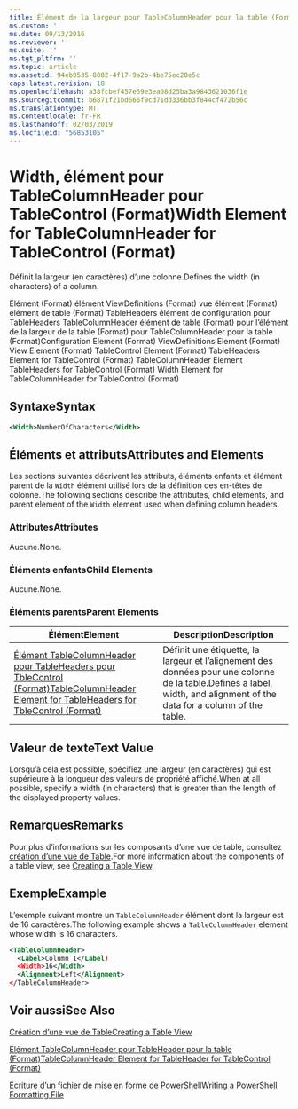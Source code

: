 ```yaml
---
title: Élément de la largeur pour TableColumnHeader pour la table (Format) | Microsoft Docs
ms.custom: ''
ms.date: 09/13/2016
ms.reviewer: ''
ms.suite: ''
ms.tgt_pltfrm: ''
ms.topic: article
ms.assetid: 94eb0535-8002-4f17-9a2b-4be75ec20e5c
caps.latest.revision: 18
ms.openlocfilehash: a38fcbef457e69e3ea08d25ba3a9843621036f1e
ms.sourcegitcommit: b6871f21bd666f9cd71dd336bb3f844cf472b56c
ms.translationtype: MT
ms.contentlocale: fr-FR
ms.lasthandoff: 02/03/2019
ms.locfileid: "56853105"
---
```

# <a name="width-element-for-tablecolumnheader-for-tablecontrol-format"></a><span data-ttu-id="c6e30-102">Width, élément pour TableColumnHeader pour TableControl (Format)</span><span class="sxs-lookup"><span data-stu-id="c6e30-102">Width Element for TableColumnHeader for TableControl (Format)</span></span>

<span data-ttu-id="c6e30-103">Définit la largeur (en caractères) d’une colonne.</span><span class="sxs-lookup"><span data-stu-id="c6e30-103">Defines the width (in characters) of a column.</span></span>

<span data-ttu-id="c6e30-104">Élément (Format) élément ViewDefinitions (Format) vue élément (Format) élément de table (Format) TableHeaders élément de configuration pour TableHeaders TableColumnHeader élément de table (Format) pour l’élément de la largeur de la table (Format) pour TableColumnHeader pour la table (Format)</span><span class="sxs-lookup"><span data-stu-id="c6e30-104">Configuration Element (Format) ViewDefinitions Element (Format) View Element (Format) TableControl Element (Format) TableHeaders Element for TableControl (Format) TableColumnHeader Element TableHeaders for TableControl (Format) Width Element for TableColumnHeader for TableControl (Format)</span></span>

## <a name="syntax"></a><span data-ttu-id="c6e30-105">Syntaxe</span><span class="sxs-lookup"><span data-stu-id="c6e30-105">Syntax</span></span>

```xml
<Width>NumberOfCharacters</Width>
```

## <a name="attributes-and-elements"></a><span data-ttu-id="c6e30-106">Éléments et attributs</span><span class="sxs-lookup"><span data-stu-id="c6e30-106">Attributes and Elements</span></span>

<span data-ttu-id="c6e30-107">Les sections suivantes décrivent les attributs, éléments enfants et élément parent de la `Width` élément utilisé lors de la définition des en-têtes de colonne.</span><span class="sxs-lookup"><span data-stu-id="c6e30-107">The following sections describe the attributes, child elements, and parent element of the `Width` element used when defining column headers.</span></span>

### <a name="attributes"></a><span data-ttu-id="c6e30-108">Attributes</span><span class="sxs-lookup"><span data-stu-id="c6e30-108">Attributes</span></span>

<span data-ttu-id="c6e30-109">Aucune.</span><span class="sxs-lookup"><span data-stu-id="c6e30-109">None.</span></span>

### <a name="child-elements"></a><span data-ttu-id="c6e30-110">Éléments enfants</span><span class="sxs-lookup"><span data-stu-id="c6e30-110">Child Elements</span></span>

<span data-ttu-id="c6e30-111">Aucune.</span><span class="sxs-lookup"><span data-stu-id="c6e30-111">None.</span></span>

### <a name="parent-elements"></a><span data-ttu-id="c6e30-112">Éléments parents</span><span class="sxs-lookup"><span data-stu-id="c6e30-112">Parent Elements</span></span>

|<span data-ttu-id="c6e30-113">Élément</span><span class="sxs-lookup"><span data-stu-id="c6e30-113">Element</span></span>|<span data-ttu-id="c6e30-114">Description</span><span class="sxs-lookup"><span data-stu-id="c6e30-114">Description</span></span>|
|-------------|-----------------|
|[<span data-ttu-id="c6e30-115">Élément TableColumnHeader pour TableHeaders pour TbleControl (Format)</span><span class="sxs-lookup"><span data-stu-id="c6e30-115">TableColumnHeader Element for TableHeaders for TbleControl (Format)</span></span>](./tablecolumnheader-element-format.md)|<span data-ttu-id="c6e30-116">Définit une étiquette, la largeur et l’alignement des données pour une colonne de la table.</span><span class="sxs-lookup"><span data-stu-id="c6e30-116">Defines a label, width, and alignment of the data for a column of the table.</span></span>|

## <a name="text-value"></a><span data-ttu-id="c6e30-117">Valeur de texte</span><span class="sxs-lookup"><span data-stu-id="c6e30-117">Text Value</span></span>

<span data-ttu-id="c6e30-118">Lorsqu’à cela est possible, spécifiez une largeur (en caractères) qui est supérieure à la longueur des valeurs de propriété affiché.</span><span class="sxs-lookup"><span data-stu-id="c6e30-118">When at all possible, specify a width (in characters) that is greater than the length of the displayed property values.</span></span>

## <a name="remarks"></a><span data-ttu-id="c6e30-119">Remarques</span><span class="sxs-lookup"><span data-stu-id="c6e30-119">Remarks</span></span>

<span data-ttu-id="c6e30-120">Pour plus d’informations sur les composants d’une vue de table, consultez [création d’une vue de Table](./creating-a-table-view.md).</span><span class="sxs-lookup"><span data-stu-id="c6e30-120">For more information about the components of a table view, see [Creating a Table View](./creating-a-table-view.md).</span></span>

## <a name="example"></a><span data-ttu-id="c6e30-121">Exemple</span><span class="sxs-lookup"><span data-stu-id="c6e30-121">Example</span></span>

<span data-ttu-id="c6e30-122">L’exemple suivant montre un `TableColumnHeader` élément dont la largeur est de 16 caractères.</span><span class="sxs-lookup"><span data-stu-id="c6e30-122">The following example shows a `TableColumnHeader` element whose width is 16 characters.</span></span>

```xml
<TableColumnHeader>
  <Label>Column 1</Label)
  <Width>16</Width>
  <Alignment>Left</Alignment>
</TableColumnHeader>
```

## <a name="see-also"></a><span data-ttu-id="c6e30-123">Voir aussi</span><span class="sxs-lookup"><span data-stu-id="c6e30-123">See Also</span></span>

[<span data-ttu-id="c6e30-124">Création d’une vue de Table</span><span class="sxs-lookup"><span data-stu-id="c6e30-124">Creating a Table View</span></span>](./creating-a-table-view.md)

[<span data-ttu-id="c6e30-125">Élément TableColumnHeader pour TableHeader pour la table (Format)</span><span class="sxs-lookup"><span data-stu-id="c6e30-125">TableColumnHeader Element for TableHeader for TableControl (Format)</span></span>](./tablecolumnheader-element-format.md)

[<span data-ttu-id="c6e30-126">Écriture d’un fichier de mise en forme de PowerShell</span><span class="sxs-lookup"><span data-stu-id="c6e30-126">Writing a PowerShell Formatting File</span></span>](./writing-a-powershell-formatting-file.md)
